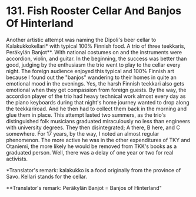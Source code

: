 


    
# 131. Fish Rooster Cellar And Banjos Of Hinterland

Another artistic attempt was naming the Dipoli's beer cellar to Kalakukkokellari\* with typical 100% Finnish food. A trio of three teekkaris, Peräkylän Banjot\*\*. With national costumes on and the instruments were accordion, violin, and guitar. In the beginning, the success was better than good, judging by the enthusiasm the trio went to play to the cellar every night. The foreign audience enjoyed this typical and 100% Finnish art because I found out the "banjos" wandering to their homes in quite an emotional mood in the evenings. Yes, the harsh Finnish teekkari also gets emotional when they get compassion from foreign guests. By the way, the accordion player of the trio had heavy technical work almost every day as the piano keyboards during that night's home journey wanted to drop along the teekkariroad. And he then had to collect them back in the morning and glue them in place. This attempt lasted two summers, as the trio's distinguished folk musicians graduated miraculously no less than engineers with university degrees. They then disintegrated; A there, B here, and C somewhere. For 17 years, by the way, I noted an almost regular phenomenon. The more active he was in the other expenditures of TKY and Otaniemi, the more likely he would be removed from TKK's books as a graduated person. Well, there was a delay of one year or two for real activists.

\*Translator's remark: kalakukko is a food originally from the province of Savo. Kellari stands for the cellar.

\*\*Translator's remark: Peräkylän Banjot = Banjos of Hinterland"
